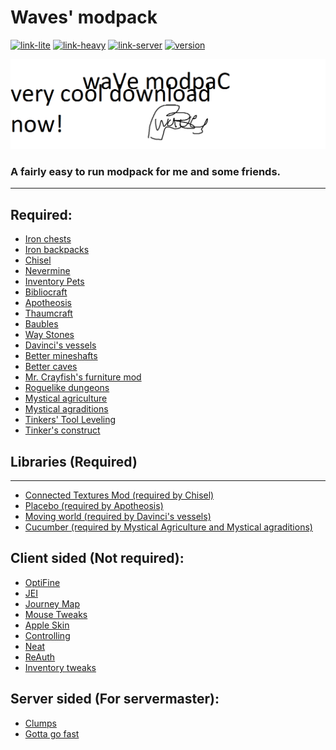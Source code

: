 # Waves' modpack

[![link-lite](https://img.shields.io/badge/download-lite%20(does%20not%20include%20client%20sided)-brightgreen)](https://waves.codes/mp-lite.zip)
[![link-heavy](https://img.shields.io/badge/download-heavy%20(has%20client%20sided)-yellow)](https://waves.codes/mp-heavy.zip)
[![link-server](https://img.shields.io/badge/download-server-pink)](https://waves.codes/mp-server.zip)
[![version](https://img.shields.io/badge/version-1.12.2-purple)](https://minecraft.net/)
<!-- ![runability](https://img.shields.io/badge/runability-fairly%20easy-blueviolet) -->

![banner](now.png)
### A fairly easy to run modpack for me and some friends.
___
## Required:
* [Iron chests](https://www.curseforge.com/minecraft/mc-mods/iron-chests/download/2747935)
* [Iron backpacks](https://www.curseforge.com/minecraft/mc-mods/iron-backpacks/download/2564573)
* [Chisel](https://www.curseforge.com/minecraft/mc-mods/chisel/download/2915375)
* [Nevermine](https://www.curseforge.com/minecraft/mc-mods/advent-of-ascension-nevermine/download/3054253)
* [Inventory Pets](https://www.curseforge.com/minecraft/mc-mods/inventory-pets/download/2966477)
* [Bibliocraft](https://www.curseforge.com/minecraft/mc-mods/bibliocraft/download/2574880)
* [Apotheosis](https://www.curseforge.com/minecraft/mc-mods/apotheosis/download/2835527)
* [Thaumcraft](https://www.curseforge.com/minecraft/mc-mods/waystones/download/2859589)
* [Baubles](https://www.curseforge.com/minecraft/mc-mods/baubles/download/2518667)
* [Way Stones](https://www.curseforge.com/minecraft/mc-mods/waystones/download/2859589)
* [Davinci's vessels](https://www.curseforge.com/minecraft/mc-mods/davincis-vessels/download/2499846)
* [Better mineshafts](https://www.curseforge.com/minecraft/mc-mods/yungs-better-mineshafts-forge/download/3067998)
* [Better caves](https://www.curseforge.com/minecraft/mc-mods/yungs-better-caves/download/2957970)
* [Mr. Crayfish's furniture mod](https://www.curseforge.com/minecraft/mc-mods/mrcrayfish-furniture-mod/download/2749993)
* [Roguelike dungeons](https://www.curseforge.com/minecraft/mc-mods/roguelike-dungeons/download/2492586)
* [Mystical agriculture]()
* [Mystical agraditions](https://www.curseforge.com/minecraft/mc-mods/mystical-agradditions/download/2704832)
* [Tinkers' Tool Leveling](https://www.curseforge.com/minecraft/mc-mods/tinkers-tool-leveling/download/2630860)
* [Tinker's construct](https://www.curseforge.com/minecraft/mc-mods/tinkers-construct/download/2902483)

## Libraries (Required)
____
* [Connected Textures Mod (required by Chisel)](https://www.curseforge.com/minecraft/mc-mods/ctm/download/2915363) 
* [Placebo (required by Apotheosis)](https://www.curseforge.com/minecraft/mc-mods/placebo/download/2694382)
* [Moving world (required by Davinci's vessels)](https://www.curseforge.com/minecraft/mc-mods/movingworld/download/2485041)
* [Cucumber (required by Mystical Agriculture and Mystical agraditions)](https://www.curseforge.com/minecraft/mc-mods/cucumber/download/2546515)

## Client sided (Not required):

* [OptiFine](http://optifine.net/adloadx?f=OptiFine_1.12.2_HD_U_F5.jar)
* [JEI](https://www.curseforge.com/minecraft/mc-mods/jei/download/3043174)
* [Journey Map](https://www.curseforge.com/minecraft/mc-mods/journeymap/download/2916002)
* [Mouse Tweaks](https://www.curseforge.com/minecraft/mc-mods/mouse-tweaks/download/2671937)
* [Apple Skin](https://www.curseforge.com/minecraft/mc-mods/appleskin/download/2987247)
* [Controlling](https://www.curseforge.com/minecraft/mc-mods/controlling/download/2926366)
* [Neat](https://www.curseforge.com/minecraft/mc-mods/neat/download/2595310)
* [ReAuth](https://www.curseforge.com/minecraft/mc-mods/reauth/download/2560638)
* [Inventory tweaks](https://www.curseforge.com/minecraft/mc-mods/inventory-tweaks/download/2482481)

## Server sided (For servermaster):
* [Clumps](https://www.curseforge.com/minecraft/mc-mods/clumps/download/2666198)
* [Gotta go fast](https://www.curseforge.com/minecraft/mc-mods/gotta-go-fast/download/2553444)
